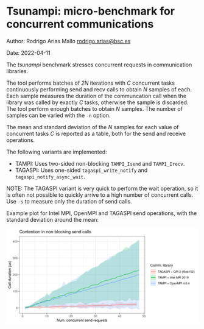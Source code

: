 # Tsunampi: micro-benchmark for concurrent communications

Author: Rodrigo Arias Mallo <rodrigo.arias@bsc.es>

Date: 2022-04-11

The *tsunampi* benchmark stresses concurrent requests in communication
libraries.

The tool performs batches of *2N* iterations with *C* concurrent tasks
continuously performing send and recv calls to obtain *N* samples of
each. Each sample measures the duration of the communcation call when
the library was called by exactly *C* tasks, otherwise the sample is
discarded. The tool perform enough batches to obtain *N* samples. The
number of samples can be varied with the `-n` option.

The mean and standard deviation of the *N* samples for each value of
concurrent tasks *C* is reported as a table, both for the send and
receive operations.

The following variants are implemented:

- TAMPI: Uses two-sided non-blocking `TAMPI_Isend` and `TAMPI_Irecv`.
- TAGASPI: Uses one-sided `tagaspi_write_notify` and `tagaspi_notify_async_wait`.

NOTE: The TAGASPI variant is very quick to perform the wait operation,
so it is often not possible to quickly arrive to a high number of
concurrent calls. Use `-s` to measure only the duration of send calls.

Example plot for Intel MPI, OpenMPI and TAGASPI send operations, with
the standard deviation around the mean:

![Contention in MPI](contention.png)
